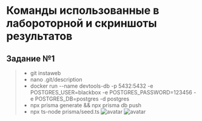 # Команды использованные в лабороторной и скриншоты результатов
## Задание №1
>- git instaweb
>- nano .git/description
>- docker run --name devtools-db -p 5432:5432 -e POSTGRES_USER=blackbox -e POSTGRES_PASSWORD=123456 -e POSTGRES_DB=postgres -d postgres
>- npx prisma generate && npx prisma db push
>- npx ts-node prisma/seed.ts
![avatar](docs/1)
![avatar](docs/2)
